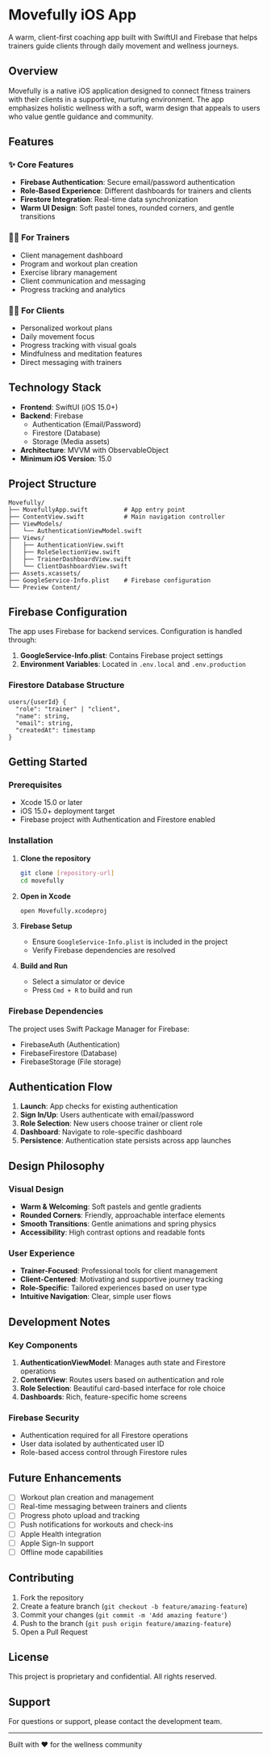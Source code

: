 # Movefully iOS App

A warm, client-first coaching app built with SwiftUI and Firebase that helps trainers guide clients through daily movement and wellness journeys.

## Overview

Movefully is a native iOS application designed to connect fitness trainers with their clients in a supportive, nurturing environment. The app emphasizes holistic wellness with a soft, warm design that appeals to users who value gentle guidance and community.

## Features

### ✨ Core Features
- **Firebase Authentication**: Secure email/password authentication
- **Role-Based Experience**: Different dashboards for trainers and clients
- **Firestore Integration**: Real-time data synchronization
- **Warm UI Design**: Soft pastel tones, rounded corners, and gentle transitions

### 👨‍🏫 For Trainers
- Client management dashboard
- Program and workout plan creation
- Exercise library management
- Client communication and messaging
- Progress tracking and analytics

### 🏃‍♀️ For Clients
- Personalized workout plans
- Daily movement focus
- Progress tracking with visual goals
- Mindfulness and meditation features
- Direct messaging with trainers

## Technology Stack

- **Frontend**: SwiftUI (iOS 15.0+)
- **Backend**: Firebase
  - Authentication (Email/Password)
  - Firestore (Database)
  - Storage (Media assets)
- **Architecture**: MVVM with ObservableObject
- **Minimum iOS Version**: 15.0

## Project Structure

```
Movefully/
├── MovefullyApp.swift          # App entry point
├── ContentView.swift           # Main navigation controller
├── ViewModels/
│   └── AuthenticationViewModel.swift
├── Views/
│   ├── AuthenticationView.swift
│   ├── RoleSelectionView.swift
│   ├── TrainerDashboardView.swift
│   └── ClientDashboardView.swift
├── Assets.xcassets/
├── GoogleService-Info.plist    # Firebase configuration
└── Preview Content/
```

## Firebase Configuration

The app uses Firebase for backend services. Configuration is handled through:

1. **GoogleService-Info.plist**: Contains Firebase project settings
2. **Environment Variables**: Located in `.env.local` and `.env.production`

### Firestore Database Structure

```
users/{userId} {
  "role": "trainer" | "client",
  "name": string,
  "email": string,
  "createdAt": timestamp
}
```

## Getting Started

### Prerequisites

- Xcode 15.0 or later
- iOS 15.0+ deployment target
- Firebase project with Authentication and Firestore enabled

### Installation

1. **Clone the repository**
   ```bash
   git clone [repository-url]
   cd movefully
   ```

2. **Open in Xcode**
   ```bash
   open Movefully.xcodeproj
   ```

3. **Firebase Setup**
   - Ensure `GoogleService-Info.plist` is included in the project
   - Verify Firebase dependencies are resolved

4. **Build and Run**
   - Select a simulator or device
   - Press `Cmd + R` to build and run

### Firebase Dependencies

The project uses Swift Package Manager for Firebase:
- FirebaseAuth (Authentication)
- FirebaseFirestore (Database)
- FirebaseStorage (File storage)

## Authentication Flow

1. **Launch**: App checks for existing authentication
2. **Sign In/Up**: Users authenticate with email/password
3. **Role Selection**: New users choose trainer or client role
4. **Dashboard**: Navigate to role-specific dashboard
5. **Persistence**: Authentication state persists across app launches

## Design Philosophy

### Visual Design
- **Warm & Welcoming**: Soft pastels and gentle gradients
- **Rounded Corners**: Friendly, approachable interface elements
- **Smooth Transitions**: Gentle animations and spring physics
- **Accessibility**: High contrast options and readable fonts

### User Experience
- **Trainer-Focused**: Professional tools for client management
- **Client-Centered**: Motivating and supportive journey tracking
- **Role-Specific**: Tailored experiences based on user type
- **Intuitive Navigation**: Clear, simple user flows

## Development Notes

### Key Components

1. **AuthenticationViewModel**: Manages auth state and Firestore operations
2. **ContentView**: Routes users based on authentication and role
3. **Role Selection**: Beautiful card-based interface for role choice
4. **Dashboards**: Rich, feature-specific home screens

### Firebase Security

- Authentication required for all Firestore operations
- User data isolated by authenticated user ID
- Role-based access control through Firestore rules

## Future Enhancements

- [ ] Workout plan creation and management
- [ ] Real-time messaging between trainers and clients
- [ ] Progress photo upload and tracking
- [ ] Push notifications for workouts and check-ins
- [ ] Apple Health integration
- [ ] Apple Sign-In support
- [ ] Offline mode capabilities

## Contributing

1. Fork the repository
2. Create a feature branch (`git checkout -b feature/amazing-feature`)
3. Commit your changes (`git commit -m 'Add amazing feature'`)
4. Push to the branch (`git push origin feature/amazing-feature`)
5. Open a Pull Request

## License

This project is proprietary and confidential. All rights reserved.

## Support

For questions or support, please contact the development team.

---

Built with ❤️ for the wellness community 